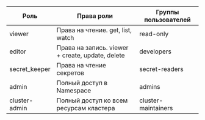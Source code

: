 | Роль          | Права роли                                       | Группы пользователей |
|---------------|--------------------------------------------------|----------------------|
| viewer        | Права на чтение. get, list, watch                | read-only            |
| editor        | Права на запись. viewer + create, update, delete | developers           |
| secret_keeper | Права на чтение секретов                         | secret-readers       |
| admin         | Полный доступ в Namespace                        | admins               |
| cluster-admin | Полный доступ ко всем ресурсам кластера          | cluster-maintainers  |
